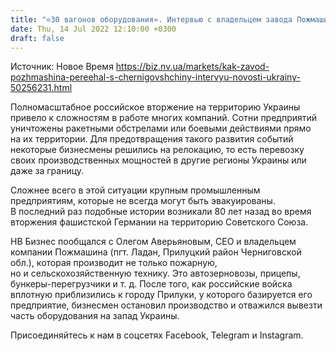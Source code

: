 ```yaml
---
title: "«30 вагонов оборудования». Интервью с владельцем завода Пожмашина о релокации с Черниговщины — история переселения"
date: Thu, 14 Jul 2022 12:10:00 +0300
draft: false
---
```

Источник: Новое Время https://biz.nv.ua/markets/kak-zavod-pozhmashina-pereehal-s-chernigovshchiny-intervyu-novosti-ukrainy-50256231.html


Полномасштабное российское вторжение на территорию Украины привело к сложностям в работе многих компаний. Сотни предприятий уничтожены ракетными обстрелами или боевыми действиями прямо на их территории. Для предотвращения такого развития событий некоторые бизнесмены решились на релокацию, то есть перевозку своих производственных мощностей в другие регионы Украины или даже за границу.

Сложнее всего в этой ситуации крупным промышленным предприятиям, которые не всегда могут быть эвакуированы. В последний раз подобные истории возникали 80 лет назад во время вторжения фашистской Германии на территорию Советского Союза.

НВ Бизнес пообщался с Олегом Аверьяновым, СЕО и владельцем компании Пожмашина (пгт. Ладан, Прилуцкий район Черниговской обл.), которая производит не только пожарную, но и сельскохозяйственную технику. Это автозерновозы, прицепы, бункеры-перегрузчики и т. д. После того, как российские войска вплотную приблизились к городу Прилуки, у которого базируется его предприятие, бизнесмен остановил производство и отважился вывезти часть оборудования на запад Украины.

Присоединяйтесь к нам в соцсетях Facebook, Telegram и Instagram.
